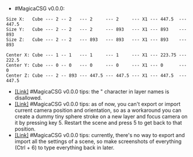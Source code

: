 * #MagicaCSG v0.0.0:
```
Size X:   Cube --- 2 -- 2   --- 2     --- 2     --- X1 --- 447.5  --- 447.5
Size Y:   Cube --- 2 -- 2   --- 2     --- 893   --- X1 --- 893    --- 893
Size Z:   Cube --- 2 -- 2   --- 893   --- 893   --- X1 --- 893    --- 893

Center X: Cube --- 1 -- 1   --- 1     --- 1     --- X1 --- 223.75 --- 222.5
Center Y: Cube --- 0 -- 0   --- 0     --- 0     --- X1 --- 0      --- 0
Center Z: Cube --- 2 -- 893 --- 447.5 --- 447.5 --- X1 --- 447.5  --- 447.5
```
* [[Link]](https://twitter.com/redgpus/status/1398992183726837763) #MagicaCSG v0.0.0 tips: the " character in layer names is disallowed.
* [[Link]](https://twitter.com/redgpus/status/1397848141379026944) #MagicaCSG v0.0.0 tips: as of now, you can't export or import current camera position and orientation, so as a workaround you can create a dummy tiny sphere stroke on a new layer and focus camera on it by pressing key 5. Restart the scene and press 5 to get back to that position.
* [[Link]](https://twitter.com/redgpus/status/1397844271072436226) #MagicaCSG v0.0.0 tips: currently, there's no way to export and import all the settings of a scene, so make screenshots of everything (Ctrl + 6) to type everything back in later.
